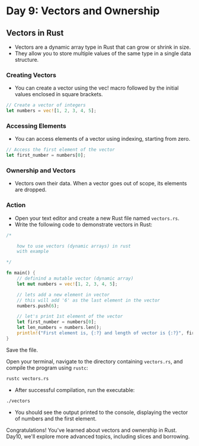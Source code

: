 # Day 9: Vectors and Ownership

## Vectors in Rust
* Vectors are a dynamic array type in Rust that can grow or shrink in size.
* They allow you to store multiple values of the same type in a single data structure.

### Creating Vectors
* You can create a vector using the vec! macro followed by the initial values enclosed in square brackets.

```rust
// Create a vector of integers
let numbers = vec![1, 2, 3, 4, 5];
```

### Accessing Elements
* You can access elements of a vector using indexing, starting from zero.
```rust
// Access the first element of the vector
let first_number = numbers[0];
```

### Ownership and Vectors
* Vectors own their data. When a vector goes out of scope, its elements are dropped.

### Action
* Open your text editor and create a new Rust file named `vectors.rs`.
* Write the following code to demonstrate vectors in Rust:

```rust
/*

    how to use vectors (dynamic arrays) in rust
    with example

*/

fn main() {
    // definind a mutable vector (dynamic array)
    let mut numbers = vec![1, 2, 3, 4, 5];

    // lets add a new element in vector
    // this will add '6' as the last element in the vector
    numbers.push(6);

    // let's print 1st element of the vector
    let first_number = numbers[0];
    let len_numbers = numbers.len();
    println!("First element is, {:?} and length of vector is {:?}", first_number, len_numbers);
}
```
Save the file.

Open your terminal, navigate to the directory containing `vectors.rs`, and compile the program using `rustc`:

```bash
rustc vectors.rs
```

* After successful compilation, run the executable:

```bash
./vectors
```

* You should see the output printed to the console, displaying the vector of numbers and the first element.

Congratulations! You've learned about vectors and ownership in Rust. Day10, we'll explore more advanced topics, including slices and borrowing.